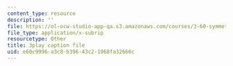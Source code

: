 ```yaml
---
content_type: resource
description: ''
file: https://ol-ocw-studio-app-qa.s3.amazonaws.com/courses/3-60-symmetry-structure-and-tensor-properties-of-materials-fall-2005/e60c9996a3c8b39643c21968fa32666c_-HJE0OYHTH4.srt
file_type: application/x-subrip
resourcetype: Other
title: 3play caption file
uid: e60c9996-a3c8-b396-43c2-1968fa32666c
---
```

